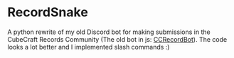 # RecordSnake
A python rewrite of my old Discord bot for making submissions in the CubeCraft Records Community (The old bot in js: [CCRecordBot](https://github.com/Naitzirch/CCRecordBot)). The code looks a lot better and I implemented slash commands :)
